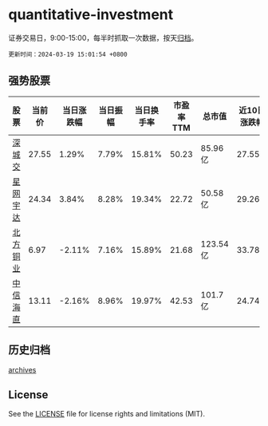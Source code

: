 # quantitative-investment

证券交易日，9:00-15:00，每半时抓取一次数据，按天[归档](archives)。

`更新时间：2024-03-19 15:01:54 +0800`

## 强势股票

|股票|当前价|当日涨跌幅|当日振幅|当日换手率|市盈率TTM|总市值|近10日涨跌幅|
|----|----|----|----|----|----|----|----|
|[深城交](https://xueqiu.com/S/SZ301091)|27.55|1.29%|7.79%|15.81%|50.23|85.96亿|27.55%|
|[星网宇达](https://xueqiu.com/S/SZ002829)|24.34|3.84%|8.28%|19.34%|22.72|50.58亿|29.26%|
|[北方铜业](https://xueqiu.com/S/SZ000737)|6.97|-2.11%|7.16%|15.89%|21.68|123.54亿|33.78%|
|[中信海直](https://xueqiu.com/S/SZ000099)|13.11|-2.16%|8.96%|19.97%|42.53|101.7亿|24.74%|

## 历史归档

[archives](archives)

## License

See the [LICENSE](LICENSE) file for license rights and limitations (MIT).